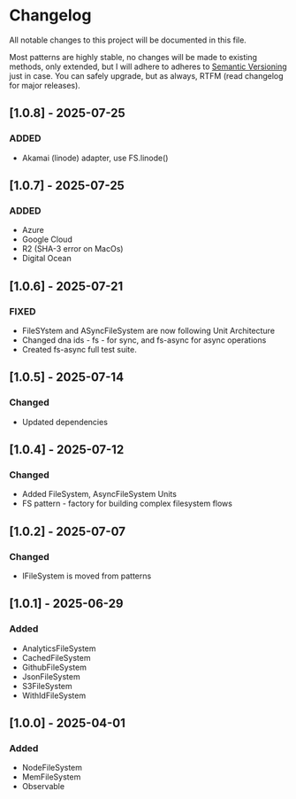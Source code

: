 # Changelog

All notable changes to this project will be documented in this file.

Most patterns are highly stable, no changes will be made to existing methods, only extended, but I will adhere to adheres to [Semantic Versioning](https://semver.org/spec/v2.0.0.html) just in case. You can safely upgrade, but as always, RTFM (read changelog for major releases).



## [1.0.8] - 2025-07-25

### ADDED

 - Akamai (linode) adapter, use FS.linode()

## [1.0.7] - 2025-07-25

### ADDED

 - Azure
 - Google Cloud
 - R2 (SHA-3 error on MacOs)
 - Digital Ocean


## [1.0.6] - 2025-07-21

### FIXED

- FileSYstem and ASyncFileSystem are now following Unit Architecture
- Changed dna ids - fs - for sync, and fs-async  for async operations
- Created fs-async full test suite.

## [1.0.5] - 2025-07-14

### Changed

- Updated dependencies

## [1.0.4] - 2025-07-12

### Changed

- Added FileSystem, AsyncFileSystem Units
- FS pattern - factory for building complex filesystem flows


## [1.0.2] - 2025-07-07

### Changed

- IFileSystem is moved from patterns


## [1.0.1] - 2025-06-29

### Added

- AnalyticsFileSystem
- CachedFileSystem
- GithubFileSystem
- JsonFileSystem
- S3FileSystem
- WithIdFileSystem

## [1.0.0] - 2025-04-01

### Added

- NodeFileSystem
- MemFileSystem
- Observable
